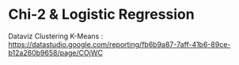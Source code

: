 # Chi-2 & Logistic Regression
Dataviz Clustering K-Means : https://datastudio.google.com/reporting/fb6b9a87-7aff-41b6-89ce-b12a260b9658/page/COjWC
